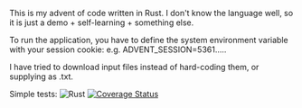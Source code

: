 This is my advent of code written in Rust.
I don't know the language well, so it is just a demo + self-learning + something else.

To run the application, you have to define the system environment variable with your session cookie:
e.g. ADVENT_SESSION=5361.....

I have tried to download input files instead of hard-coding them, or supplying as .txt.

Simple tests:
![Rust](https://github.com/Vest/adventofcode/workflows/Rust/badge.svg?branch=master)
[![Coverage Status](https://coveralls.io/repos/github/Vest/adventofcode/badge.svg?branch=master)](https://coveralls.io/github/Vest/adventofcode?branch=master)
